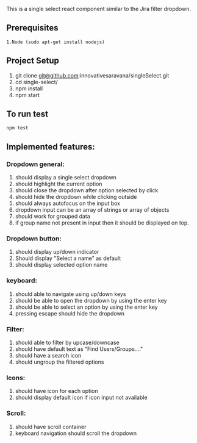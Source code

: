 This is a single select react component similar to the Jira filter dropdown.

## Prerequisites
    1.Node (sudo apt-get install nodejs)

## Project Setup
1. git clone git@github.com:innovativesaravana/singleSelect.git
2. cd single-select/
3. npm install
4. npm start

## To run test
    npm test

## Implemented features:

### Dropdown general:
1. should display a single select dropdown
2. should highlight the current option
3. should close the dropdown after option selected by click
4. should hide the dropdown while clicking outside
5. should always autofocus on the input box
6. dropdown input can be an array of strings or array of objects
7. should work for grouped data
8. if group name not present in input then it should be displayed on top.

### Dropdown button:
1. should display up/down indicator
2. Should display "Select a name" as default
3. should display selected option name

### keyboard:
1. should able to navigate using up/down keys
2. should be able to open the dropdown by using the enter key
3. should be able to select an option by using the enter key
4. pressing escape should hide the dropdown

### Filter:
1. should able to filter by upcase/downcase
2. should have default text as "Find Users/Groups...."
3. should have a search icon
4. should ungroup the filtered options

### Icons:
1. should have icon for each option
2. should display default icon if icon input not available

### Scroll:
1. should have scroll container
2. keyboard navigation should scroll the dropdown
